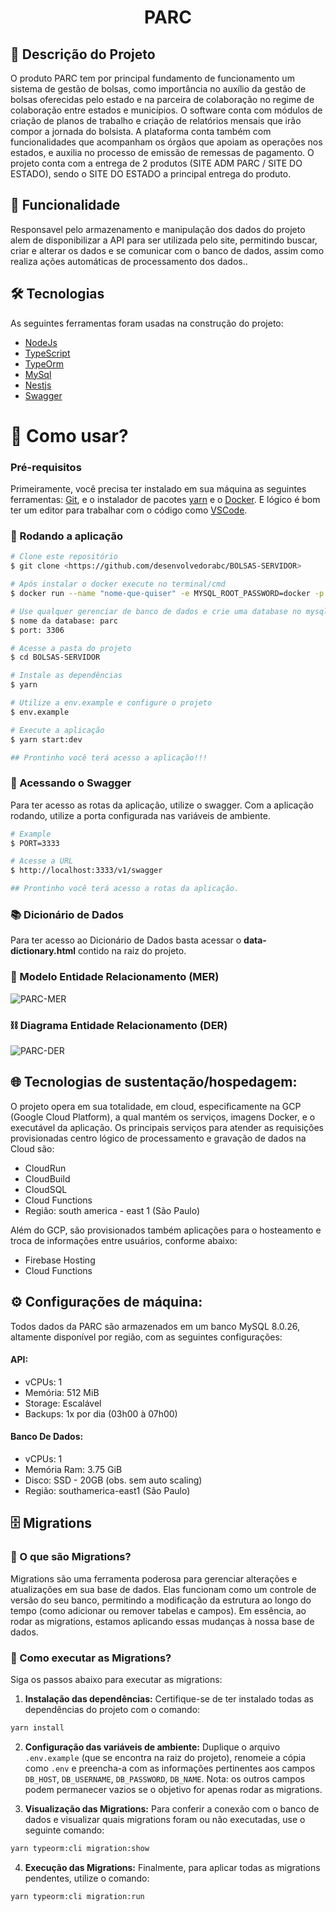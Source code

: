 <h1 align="center">PARC</h1>

## 📖 Descrição do Projeto

O produto PARC tem por principal fundamento de funcionamento um sistema de gestão de bolsas, como importância no auxílio da gestão de bolsas oferecidas pelo estado e na parceira de colaboração no regime de colaboração entre estados e municípios. O software conta com módulos de criação de planos de trabalho e criação de relatórios mensais que irão compor a jornada do bolsista. A plataforma conta também com funcionalidades que acompanham os órgãos que apoiam as operações nos estados, e auxilia no processo de emissão de remessas de pagamento. O projeto conta com a entrega de 2 produtos (SITE ADM PARC / SITE DO ESTADO), sendo o SITE DO ESTADO a principal entrega do produto.

## 📱 Funcionalidade

Responsavel pelo armazenamento e manipulação dos dados do projeto alem de disponibilizar a API para ser utilizada pelo site, permitindo buscar, criar e alterar os dados e se comunicar com o banco de dados, assim como realiza ações automáticas de processamento dos dados..

## 🛠 Tecnologias

As seguintes ferramentas foram usadas na construção do projeto:  

- [NodeJs](https://nodejs.org/en/)
- [TypeScript](https://www.typescriptlang.org/)
- [TypeOrm](https://typeorm.io/#/)
- [MySql](https://www.mysql.com/)
- [Nestjs](https://nestjs.com/)
- [Swagger](https://swagger.io/)

<h1>📱 Como usar? </h1> 

### Pré-requisitos

Primeiramente, você precisa ter instalado em sua máquina as seguintes ferramentas:
[Git](https://git-scm.com), e o instalador de pacotes [yarn](https://yarnpkg.com/) e o [Docker](https://www.docker.com/). 
E lógico é bom ter um editor para trabalhar com o código como [VSCode](https://code.visualstudio.com/).

### 🎲 Rodando a aplicação

```bash
# Clone este repositório
$ git clone <https://github.com/desenvolvedorabc/BOLSAS-SERVIDOR>

# Após instalar o docker execute no terminal/cmd
$ docker run --name "nome-que-quiser" -e MYSQL_ROOT_PASSWORD=docker -p 3306:3306 mysql:latest

# Use qualquer gerenciar de banco de dados e crie uma database no mysql:
$ nome da database: parc
$ port: 3306

# Acesse a pasta do projeto 
$ cd BOLSAS-SERVIDOR

# Instale as dependências 
$ yarn

# Utilize a env.example e configure o projeto
$ env.example

# Execute a aplicação
$ yarn start:dev

## Prontinho você terá acesso a aplicação!!! 
```


### 👀  Acessando o Swagger

Para ter acesso as rotas da aplicação, utilize o swagger. Com a aplicação rodando, utilize a porta configurada nas variáveis de ambiente.

```bash
# Example
$ PORT=3333

# Acesse a URL
$ http://localhost:3333/v1/swagger

## Prontinho você terá acesso a rotas da aplicação.
```

### 📚 Dicionário de Dados

Para ter acesso ao Dicionário de Dados basta acessar o **data-dictionary.html** contido na raiz do projeto.

### 🧶 Modelo Entidade Relacionamento (MER)

![PARC-MER](https://github.com/desenvolvedorabc/BOLSAS-SERVIDOR/blob/main/parc-mer.png)

### ⛓ Diagrama Entidade Relacionamento (DER)

![PARC-DER](https://github.com/desenvolvedorabc/BOLSAS-SERVIDOR/blob/main/parc-der.png)

## 🌐 Tecnologias de sustentação/hospedagem:
O projeto opera em sua totalidade, em cloud, especificamente na GCP (Google Cloud Platform), a qual mantém os serviços, imagens Docker, e o executável da aplicação.
Os principais serviços para atender as requisições provisionadas centro lógico de processamento e gravação de dados na Cloud são:
 - CloudRun 
 - CloudBuild
 - CloudSQL
 - Cloud Functions
 - Região: south america - east 1 (São Paulo)

Além do GCP, são provisionados também aplicações para o hosteamento e troca de informações entre usuários, conforme abaixo:
 - Firebase Hosting
 - Cloud Functions


## ⚙️ Configurações de máquina:
Todos dados da PARC são armazenados em um banco MySQL 8.0.26, altamente disponível por região, com as seguintes configurações:

#### API:

 - vCPUs: 1
 - Memória: 512 MiB
 - Storage: Escalável
 - Backups: 1x por dia (03h00 à 07h00)


#### Banco De Dados: 

- vCPUs: 1
- Memória Ram: 3.75 GiB
- Disco: SSD - 20GB (obs. sem auto scaling)
- Região: southamerica-east1 (São Paulo)




## 🗄️ Migrations

### 🤔 O que são Migrations?

Migrations são uma ferramenta poderosa para gerenciar alterações e atualizações em sua base de dados. Elas funcionam como um controle de versão do seu banco, permitindo a modificação da estrutura ao longo do tempo (como adicionar ou remover tabelas e campos). Em essência, ao rodar as migrations, estamos aplicando essas mudanças à nossa base de dados.

### 🚀 Como executar as Migrations?

Siga os passos abaixo para executar as migrations:

1. **Instalação das dependências:** Certifique-se de ter instalado todas as dependências do projeto com o comando:

```bash
yarn install
``` 

2. **Configuração das variáveis de ambiente:** Duplique o arquivo `.env.example` (que se encontra na raiz do projeto), renomeie a cópia como `.env` e preencha-a com as informações pertinentes aos campos `DB_HOST`, `DB_USERNAME`, `DB_PASSWORD`, `DB_NAME`. Nota: os outros campos podem permanecer vazios se o objetivo for apenas rodar as migrations.

3. **Visualização das Migrations:** Para conferir a conexão com o banco de dados e visualizar quais migrations foram ou não executadas, use o seguinte comando:

```bash
yarn typeorm:cli migration:show
```

4. **Execução das Migrations:** Finalmente, para aplicar todas as migrations pendentes, utilize o comando:

```bash
yarn typeorm:cli migration:run
```
